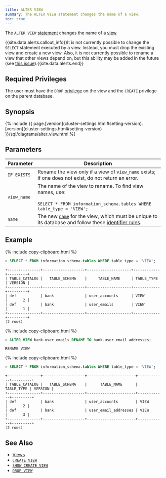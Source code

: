 ```yaml
---
title: ALTER VIEW
summary: The ALTER VIEW statement changes the name of a view.
toc: true
---
```


The `ALTER VIEW` [statement](sql-statements.html) changes the name of a [view](views.html). 

{{site.data.alerts.callout_info}}It is not currently possible to change the <code>SELECT</code> statement executed by a view. Instead, you must drop the existing view and create a new view. Also, it is not currently possible to rename a view that other views depend on, but this ability may be added in the future (see <a href="https://github.com/cockroachdb/cockroach/issues/10083">this issue</a>).{{site.data.alerts.end}}


## Required Privileges

The user must have the `DROP` [privilege](privileges.html) on the view and the `CREATE` privilege on the parent database.

## Synopsis

<div>
{% include {{ page.[version](cluster-settings.html#setting-version).[version](cluster-settings.html#setting-version) }}/sql/diagrams/alter_view.html %}
</div>

## Parameters

Parameter | Description
----------|------------
`IF EXISTS` | Rename the view only if a view of `view_name` exists; if one does not exist, do not return an error. 
`view_name` | The name of the view to rename. To find view names, use:<br><br>`SELECT * FROM information_schema.tables WHERE table_type = 'VIEW';` 
`name` | The new [`name`](sql-grammar.html#name) for the view, which must be unique to its database and follow these [identifier rules](keywords-and-identifiers.html#identifiers). 

## Example

{% include copy-clipboard.html %}
~~~ sql
> SELECT * FROM information_schema.tables WHERE table_type = 'VIEW';
~~~

~~~ 
+---------------+-------------------+--------------------+------------+---------+
| TABLE_CATALOG |   TABLE_SCHEMA    |     TABLE_NAME     | TABLE_TYPE | VERSION |
+---------------+-------------------+--------------------+------------+---------+
| def           | bank              | user_accounts      | VIEW       |       2 |
| def           | bank              | user_emails        | VIEW       |       1 |
+---------------+-------------------+--------------------+------------+---------+
(2 rows)
~~~

{% include copy-clipboard.html %}
~~~ sql
> ALTER VIEW bank.user_emails RENAME TO bank.user_email_addresses;
~~~

~~~
RENAME VIEW
~~~

{% include copy-clipboard.html %}
~~~ sql
> SELECT * FROM information_schema.tables WHERE table_type = 'VIEW';
~~~

~~~
+---------------+-------------------+----------------------+------------+---------+
| TABLE_CATALOG |   TABLE_SCHEMA    |      TABLE_NAME      | TABLE_TYPE | VERSION |
+---------------+-------------------+----------------------+------------+---------+
| def           | bank              | user_accounts        | VIEW       |       2 |
| def           | bank              | user_email_addresses | VIEW       |       3 |
+---------------+-------------------+----------------------+------------+---------+
(2 rows)
~~~

## See Also

- [Views](views.html)
- [`CREATE VIEW`](create-view.html)
- [`SHOW CREATE VIEW`](show-create-view.html)
- [`DROP VIEW`](drop-view.html)
